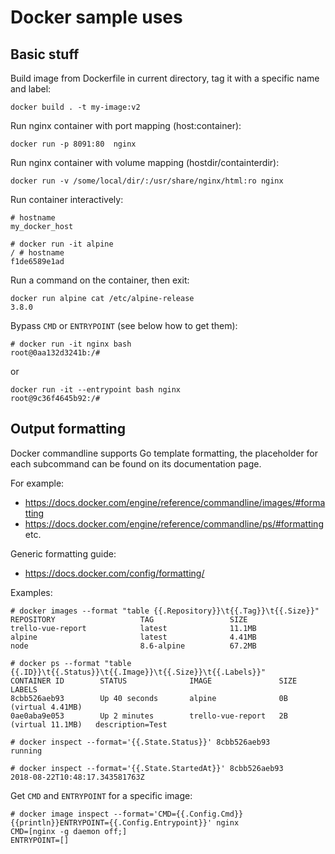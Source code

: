 # Docker sample uses


## Basic stuff 


Build image from Dockerfile in current directory, tag it with a specific name and label:
```
docker build . -t my-image:v2
```

Run nginx container with port mapping (host:container):
```
docker run -p 8091:80  nginx
```

Run nginx container with volume mapping (hostdir/containterdir):
```
docker run -v /some/local/dir/:/usr/share/nginx/html:ro nginx
```

Run container interactively:
```
# hostname
my_docker_host

# docker run -it alpine
/ # hostname
f1de6589e1ad
```

Run a command on the container, then exit:
```
docker run alpine cat /etc/alpine-release
3.8.0
```

Bypass `CMD` or `ENTRYPOINT` (see below how to get them):
```
# docker run -it nginx bash
root@0aa132d3241b:/#
```
or
```
docker run -it --entrypoint bash nginx
root@9c36f4645b92:/#
```


## Output formatting

Docker commandline supports Go template formatting, the placeholder for each subcommand can be found on its documentation page.

For example:
- https://docs.docker.com/engine/reference/commandline/images/#formatting
- https://docs.docker.com/engine/reference/commandline/ps/#formatting
etc.

Generic formatting guide:
- https://docs.docker.com/config/formatting/


Examples:

```
# docker images --format "table {{.Repository}}\t{{.Tag}}\t{{.Size}}"
REPOSITORY                   TAG                 SIZE
trello-vue-report            latest              11.1MB
alpine                       latest              4.41MB
node                         8.6-alpine          67.2MB
```

```
# docker ps --format "table {{.ID}}\t{{.Status}}\t{{.Image}}\t{{.Size}}\t{{.Labels}}"
CONTAINER ID        STATUS              IMAGE               SIZE                  LABELS
8cbb526aeb93        Up 40 seconds       alpine              0B (virtual 4.41MB)
0ae0aba9e053        Up 2 minutes        trello-vue-report   2B (virtual 11.1MB)   description=Test
```

```
# docker inspect --format='{{.State.Status}}' 8cbb526aeb93
running

# docker inspect --format='{{.State.StartedAt}}' 8cbb526aeb93
2018-08-22T10:48:17.343581763Z
```

Get  `CMD` and `ENTRYPOINT` for a specific image:
```
# docker image inspect --format='CMD={{.Config.Cmd}}{{println}}ENTRYPOINT={{.Config.Entrypoint}}' nginx
CMD=[nginx -g daemon off;]
ENTRYPOINT=[]
```



